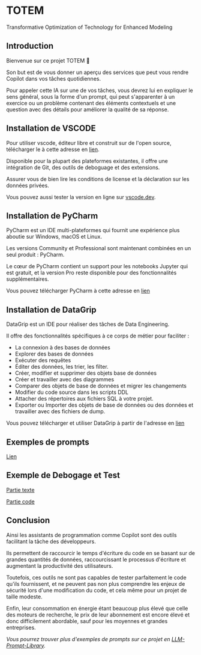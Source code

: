 # TOTEM
Transformative Optimization of Technology for Enhanced Modeling

## Introduction

Bienvenue sur ce projet TOTEM 💫

Son but est de vous donner un aperçu des services que peut vous rendre Copilot dans vos tâches quotidiennes.

Pour appeler cette IA sur une de vos tâches, vous devrez lui en expliquer le sens général, sous 
la forme d'un prompt, qui peut s'apparenter à un exercice ou un problème contenant des éléments
contextuels et une question avec des détails pour améliorer la qualité de sa réponse.

## Installation de VSCODE

Pour utiliser vscode, éditeur libre et construit sur de l'open source, télécharger le à cette adresse en [lien](https://code.visualstudio.com/download).

Disponible pour la plupart des plateformes existantes, il offre une intégration de Git, des outils de deboguage et des extensions.

Assurer vous de bien lire les conditions de license et la déclaration sur les données privées.

Vous pouvez aussi tester la version en ligne sur [vscode.dev](vscode.dev).

## Installation de PyCharm

PyCharm est un IDE multi-plateformes qui fournit une expérience plus aboutie sur Windows, macOS et Linux.

Les versions Community et Professional sont maintenant combinées en un seul produit : PyCharm.

Le cœur de PyCharm contient un support pour les notebooks Jupyter qui est gratuit, et la version Pro reste disponible pour des fonctionnalités supplémentaires.

Vous pouvez télécharger PyCharm à cette adresse en [lien](https://www.jetbrains.com/fr-fr/pycharm/download/?section=windows)

## Installation de DataGrip

DataGrip est un IDE pour réaliser des tâches de Data Engineering.

Il offre des fonctionnalités spécifiques à ce corps de métier pour faciliter :

* La connexion à des bases de données
* Explorer des bases de données
* Exécuter des requêtes
* Éditer des données, les trier, les filter.
* Créer, modifier et supprimer des objets base de données
* Créer et travailler avec des diagrammes
* Comparer des objets de base de données et migrer les changements
* Modifier du code source dans les scripts DDL
* Attacher des répertoires aux fichiers SQL à votre projet.
* Exporter ou Importer des objets de base de données ou des données et travailler avec des fichiers de dump.

Vous pouvez télécharger et utiliser DataGrip à partir de l'adresse en [lien](https://www.jetbrains.com/help/datagrip/installation-guide.html#standalone)

## Exemples de prompts

[Lien](docs/exemples_de_prompts.md)
## Exemple de Debogage et Test

[Partie texte](docs/debogage_et_tests.md)

[Partie code](docs/test_validation_email.ipynb)

## Conclusion

Ainsi les assistants de programmation comme Copilot sont des outils facilitant la tâche des développeurs.

Ils permettent de raccourcir le temps d'écriture du code en se basant sur de grandes quantités
de données, raccourcissant le processus d'écriture et augmentant la productivité des utilisateurs.

Toutefois, ces outils ne sont pas capables de tester parfaitement le code qu'ils fournissent, et ne peuvent pas non plus comprendre les enjeux de sécurité lors d'une modification du code, et cela même pour un projet de taille modeste.

Enfin, leur consommation en énergie étant beaucoup plus élevé que celle des moteurs de recherche,
le prix de leur abonnement est encore élevé et donc difficilement abordable, sauf pour les moyennes et grandes entreprises.

*Vous pourrez trouver plus d'exemples de prompts sur ce projet en [LLM-Prompt-Library](https://github.com/sha-cmd/LLM-Prompt-Library).*